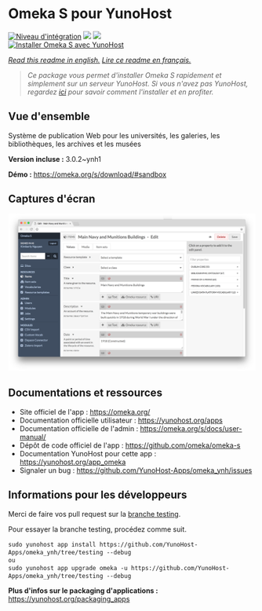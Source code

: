 # Omeka S pour YunoHost

[![Niveau d'intégration](https://dash.yunohost.org/integration/omeka.svg)](https://dash.yunohost.org/appci/app/omeka) ![](https://ci-apps.yunohost.org/ci/badges/omeka.status.svg) ![](https://ci-apps.yunohost.org/ci/badges/omeka.maintain.svg)  
[![Installer Omeka S avec YunoHost](https://install-app.yunohost.org/install-with-yunohost.svg)](https://install-app.yunohost.org/?app=omeka)

*[Read this readme in english.](./README.md)*
*[Lire ce readme en français.](./README_fr.md)*

> *Ce package vous permet d'installer Omeka S rapidement et simplement sur un serveur YunoHost.
Si vous n'avez pas YunoHost, regardez [ici](https://yunohost.org/#/install) pour savoir comment l'installer et en profiter.*

## Vue d'ensemble

Système de publication Web pour les universités, les galeries, les bibliothèques, les archives et les musées 

**Version incluse :** 3.0.2~ynh1

**Démo :** https://omeka.org/s/download/#sandbox

## Captures d'écran

![](./doc/screenshots/omeka-s.png)

## Documentations et ressources

* Site officiel de l'app : https://omeka.org/
* Documentation officielle utilisateur : https://yunohost.org/apps
* Documentation officielle de l'admin : https://omeka.org/s/docs/user-manual/
* Dépôt de code officiel de l'app : https://github.com/omeka/omeka-s
* Documentation YunoHost pour cette app : https://yunohost.org/app_omeka
* Signaler un bug : https://github.com/YunoHost-Apps/omeka_ynh/issues

## Informations pour les développeurs

Merci de faire vos pull request sur la [branche testing](https://github.com/YunoHost-Apps/omeka_ynh/tree/testing).

Pour essayer la branche testing, procédez comme suit.
```
sudo yunohost app install https://github.com/YunoHost-Apps/omeka_ynh/tree/testing --debug
ou
sudo yunohost app upgrade omeka -u https://github.com/YunoHost-Apps/omeka_ynh/tree/testing --debug
```

**Plus d'infos sur le packaging d'applications :** https://yunohost.org/packaging_apps